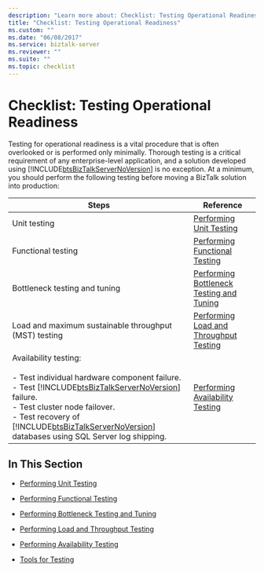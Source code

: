 ```yaml
---
description: "Learn more about: Checklist: Testing Operational Readiness"
title: "Checklist: Testing Operational Readiness"
ms.custom: ""
ms.date: "06/08/2017"
ms.service: biztalk-server
ms.reviewer: ""
ms.suite: ""
ms.topic: checklist
---
```

# Checklist: Testing Operational Readiness
Testing for operational readiness is a vital procedure that is often overlooked or is performed only minimally. Thorough testing is a critical requirement of any enterprise-level application, and a solution developed using [!INCLUDE[btsBizTalkServerNoVersion](../includes/btsbiztalkservernoversion-md.md)] is no exception. At a minimum, you should perform the following testing before moving a BizTalk solution into production:  


|                                                                                                                                                                                         Steps                                                                                                                                                                                          |                                                  Reference                                                  |
|----------------------------------------------------------------------------------------------------------------------------------------------------------------------------------------------------------------------------------------------------------------------------------------------------------------------------------------------------------------------------------------|-------------------------------------------------------------------------------------------------------------|
|                                                                                                                                                                                      Unit testing                                                                                                                                                                                      |                  [Performing Unit Testing](../technical-guides/performing-unit-testing.md)                  |
|                                                                                                                                                                                   Functional testing                                                                                                                                                                                   |            [Performing Functional Testing](../technical-guides/performing-functional-testing.md)            |
|                                                                                                                                                                             Bottleneck testing and tuning                                                                                                                                                                              | [Performing Bottleneck Testing and Tuning](../technical-guides/performing-bottleneck-testing-and-tuning.md) |
|                                                                                                                                                                 Load and maximum sustainable throughput (MST) testing                                                                                                                                                                  |   [Performing Load and Throughput Testing](../technical-guides/performing-load-and-throughput-testing.md)   |
| Availability testing:<br /><br /> -   Test individual hardware component failure.<br />-   Test [!INCLUDE[btsBizTalkServerNoVersion](../includes/btsbiztalkservernoversion-md.md)] failure.<br />-   Test cluster node failover.<br />-   Test recovery of [!INCLUDE[btsBizTalkServerNoVersion](../includes/btsbiztalkservernoversion-md.md)] databases using SQL Server log shipping. |          [Performing Availability Testing](../technical-guides/performing-availability-testing.md)          |

## In This Section  

-   [Performing Unit Testing](../technical-guides/performing-unit-testing.md)  

-   [Performing Functional Testing](../technical-guides/performing-functional-testing.md)  

-   [Performing Bottleneck Testing and Tuning](../technical-guides/performing-bottleneck-testing-and-tuning.md)  

-   [Performing Load and Throughput Testing](../technical-guides/performing-load-and-throughput-testing.md)  

-   [Performing Availability Testing](../technical-guides/performing-availability-testing.md)  

-   [Tools for Testing](~/technical-guides/tools-for-testing.md)
